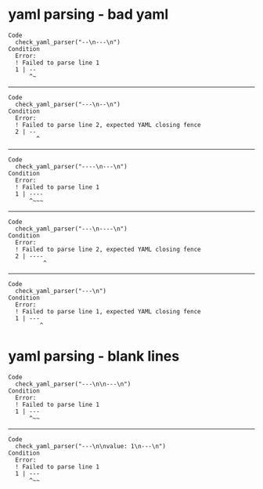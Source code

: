 # yaml parsing - bad yaml

    Code
      check_yaml_parser("--\n---\n")
    Condition
      Error:
      ! Failed to parse line 1
      1 | --
          ^~

---

    Code
      check_yaml_parser("---\n--\n")
    Condition
      Error:
      ! Failed to parse line 2, expected YAML closing fence
      2 | --
            ^

---

    Code
      check_yaml_parser("----\n---\n")
    Condition
      Error:
      ! Failed to parse line 1
      1 | ----
          ^~~~

---

    Code
      check_yaml_parser("---\n----\n")
    Condition
      Error:
      ! Failed to parse line 2, expected YAML closing fence
      2 | ----
              ^

---

    Code
      check_yaml_parser("---\n")
    Condition
      Error:
      ! Failed to parse line 1, expected YAML closing fence
      1 | ---
             ^

# yaml parsing - blank lines

    Code
      check_yaml_parser("---\n\n---\n")
    Condition
      Error:
      ! Failed to parse line 1
      1 | ---
          ^~~

---

    Code
      check_yaml_parser("---\n\nvalue: 1\n---\n")
    Condition
      Error:
      ! Failed to parse line 1
      1 | ---
          ^~~


